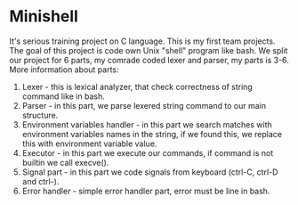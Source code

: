 # Minishell
It's serious training project on C language. This is my first team projects. The goal of this project is code own Unix "shell" program like bash. We split our project for 6 parts, my comrade coded lexer and parser, my parts is 3-6. More information about parts: 
1) Lexer - this is lexical analyzer, that check correctness of string command like in bash.
2) Parser - in this part, we parse lexered string command to our main structure.
3) Environment variables handler - in this part we search matches with environment variables names in the string, if we found this, we replace this with environment variable value.
4) Executor - in this part we execute our commands, if command is not builtin we call execve().
5) Signal part - in this part we code signals from keyboard (ctrl-C, ctrl-D and ctrl-\).
6) Error handler - simple error handler part, error must be line in bash.
